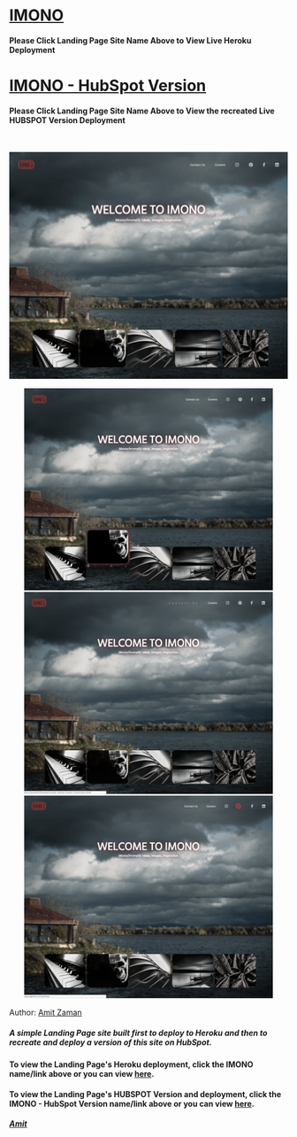 # [IMONO](https://imono.herokuapp.com/index.html)
#### Please Click Landing Page Site Name Above to View Live Heroku Deployment
# [IMONO - HubSpot Version](#)
#### Please Click Landing Page Site Name Above to View the recreated Live HUBSPOT Version Deployment
<br/>
<p align="center">
  <img src="imono1.png" width="650" title="hover text">
</p>

<p align="center">
  <img src="imono2.png" width="450" title="hover text">
  <img src="imono3.png" width="450" title="hover text">
  <img src="imono4.png" width="450" title="hover text">
</p>

Author: [Amit Zaman](https://amitzaman.com)

##### A simple Landing Page site built first to deploy to Heroku and then to recreate and deploy a version of this site on HubSpot.

#### To view the Landing Page's Heroku deployment, click the IMONO name/link above or you can view [here](https://imono.herokuapp.com/index.html).

#### To view the Landing Page's HUBSPOT Version and deployment, click the IMONO - HubSpot Version name/link above or you can view [here](#).

##### [Amit](https://amitzaman.com/)
